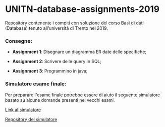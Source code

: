 # UNITN-database-assignments-2019

Repository contenente i compiti con soluzione del corso Basi di dati (Database) tenuto all'università di Trento nel 2019.

### Consegne:

- **Assignment 1**: Disegnare un diagramma ER date delle specifiche;

- **Assignment 2**: Scrivere delle query in SQL;

- **Assignment 3**: Programmino in java;

### Simulatore esame finale:

Per preparare l'esame finale potrebbe essere di aiuto il seguente simulatore basato su alcune domande presenti nei vecchi esami.

[Link al simulatore](https://pater999.github.io/UNITN-database-simulatore/)

[Repository del simulatore](https://github.com/Pater999/UNITN-database-simulatore)
